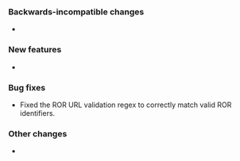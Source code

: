 <!-- Delete the sections that don't apply -->

### Backwards-incompatible changes

-

### New features

-

### Bug fixes

- Fixed the ROR URL validation regex to correctly match valid ROR identifiers.

### Other changes

-
